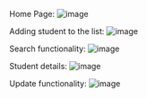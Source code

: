 Home Page:
![image](https://github.com/user-attachments/assets/8118927d-6d22-4ccb-8973-446d4edb3ca7)


Adding student to the list:
![image](https://github.com/user-attachments/assets/c0183a3f-1b36-43fa-8a4d-3baba87bfe36)


Search functionality:
![image](https://github.com/user-attachments/assets/7892eb64-86a8-48cf-834b-59d67f41a922)



Student details:
![image](https://github.com/user-attachments/assets/7b62444c-31d8-4625-8992-8e9d5b418808)


Update functionality:
![image](https://github.com/user-attachments/assets/a209d50c-b295-4194-93b5-8e4ce7774b8d)
